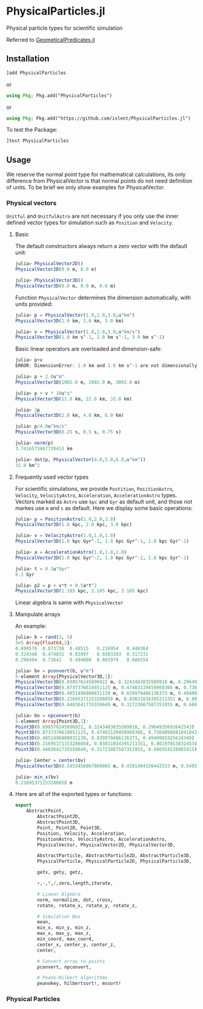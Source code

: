 # PhysicalParticles.jl

Physical particle types for scientific simulation

Referred to [GeometicalPredicates.jl](https://github.com/JuliaGeometry/GeometricalPredicates.jl)

## Installation

```julia
]add PhysicalParticles
```

or

```julia
using Pkg; Pkg.add("PhysicalParticles")
```

or

```julia
using Pkg; Pkg.add("https://github.com/islent/PhysicalParticles.jl")
```

To test the Package:
```julia
]test PhysicalParticles
```

## Usage

We reserve the normal point type for mathematical calculations,
its only difference from PhysicalVector is that normal points do not need definition of units.
To be brief we only show examples for PhysicalVector.

### Physical vectors

`Unitful` and `UnitfulAstro` are not necessary if you only use the inner defined vector types for simulation such as `Position` and `Velocity`.

1. Basic

    The default constructors always return a zero vector with the default unit:
    ```julia
    julia> PhysicalVector2D()
    PhysicalVector2D(0.0 m, 0.0 m)

    julia> PhysicalVector3D()
    PhysicalVector3D(0.0 m, 0.0 m, 0.0 m)
    ```

    Function `PhysicalVector` determines the dimension automatically, with units provided:
    ```julia
    julia> p = PhysicalVector(1.0,2.0,3.0,u"km")
    PhysicalVector3D(1.0 km, 2.0 km, 3.0 km)

    julia> v = PhysicalVector(1.0,2.0,3.0,u"km/s")
    PhysicalVector3D(1.0 km s^-1, 2.0 km s^-1, 3.0 km s^-1)
    ```

    Basic linear operators are overloaded and dimension-safe:
    ```julia
    julia> p+v
    ERROR: DimensionError: 1.0 km and 1.0 km s^-1 are not dimensionally compatible.

    julia> p + 2.0u"m"
    PhysicalVector3D(1002.0 m, 2002.0 m, 3002.0 m)

    julia> p + v * 10u"s"
    PhysicalVector3D(11.0 km, 22.0 km, 33.0 km)

    julia> 2p
    PhysicalVector3D(2.0 km, 4.0 km, 6.0 km)

    julia> p/4.0u"km/s"
    PhysicalVector3D(0.25 s, 0.5 s, 0.75 s)

    julia> norm(p)
    3.7416573867739413 km

    julia> dot(p, PhysicalVector(4.0,5.0,6.0,u"km"))
    32.0 km^2
    ```

2. Frequently used vector types

    For scientific simulations, we provide `Postition`, `PositionAstro`, `Velocity`, `VelocityAstro`, `Acceleration`, `AccelerationAstro` types.
    Vectors marked as `Astro` use `kpc` and `Gyr` as default unit, and those not markes use `m` and `s` as default.
    Here we display some basic operations:

    ```julia
    julia> p = PositionAstro(1.0,2.0,3.0)
    PhysicalVector3D(1.0 kpc, 2.0 kpc, 3.0 kpc)

    julia> v = VelocityAstro(1.0,1.0,1.0)
    PhysicalVector3D(1.0 kpc Gyr^-1, 1.0 kpc Gyr^-1, 1.0 kpc Gyr^-1)

    julia> a = AccelerationAstro(1.0,1.0,1.0)
    PhysicalVector3D(1.0 kpc Gyr^-2, 1.0 kpc Gyr^-2, 1.0 kpc Gyr^-2)

    julia> t = 0.1u"Gyr"
    0.1 Gyr

    julia> p2 = p + v*t + 0.5a*t^2
    PhysicalVector3D(1.105 kpc, 2.105 kpc, 3.105 kpc)
    ```

    Linear algebra is same with `PhysicalVector`

3. Manipulate arrays

    An example:
    ```julia
    julia> b = rand(3, 5)
    3×5 Array{Float64,2}:
    0.698576  0.873738  0.48515   0.216954   0.448364
    0.324348  0.474831  0.83997   0.0383103  0.317231
    0.296494  0.73641   0.494008  0.801979   0.686554

    julia> bv = pconvert(b, u"m")
    5-element Array{PhysicalVector3D,1}:
    PhysicalVector3D(0.698576245896922 m, 0.3243483035589918 m, 0.2964935693642543 m)
    PhysicalVector3D(0.8737376618851125 m, 0.47483139458960366 m, 0.7364098881041843 m)
    PhysicalVector3D(0.4851496800831139 m, 0.839970486136373 m, 0.4940081925624349 m)
    PhysicalVector3D(0.21695371153286058 m, 0.03831034395213351 m, 0.8019785383245348 m)
    PhysicalVector3D(0.4483641735559649 m, 0.31723087507351955 m, 0.686554138865415 m)

    julia> bn = npconvert(b)
    5-element Array{Point3D,1}:
    Point3D(0.698576245896922, 0.3243483035589918, 0.2964935693642543)
    Point3D(0.8737376618851125, 0.47483139458960366, 0.7364098881041843)
    Point3D(0.4851496800831139, 0.839970486136373, 0.4940081925624349)
    Point3D(0.21695371153286058, 0.03831034395213351, 0.8019785383245348)
    Point3D(0.4483641735559649, 0.31723087507351955, 0.686554138865415)

    julia> Center = center(bv)
    PhysicalVector3D(0.5453456867089865 m, 0.4391404150442533 m, 0.5492360538443946 m)

    julia> min_x(bv)
    0.21695371153286058 m
    ```

4. Here are all of the exported types or functions:

    ```julia
    export
        AbstractPoint,
            AbstractPoint2D,
            AbstractPoint3D,
            Point, Point2D, Point3D,
            Position, Velocity, Acceleration,
            PositionAstro, VelocityAstro, AccelerationAstro,
            PhysicalVector, PhysicalVector2D, PhysicalVector3D,

            AbstractParticle, AbstractParticle2D, AbstractParticle3D,
            PhysicalParticle, PhysicalParticle2D, PhysicalParticle3D,

            getx, gety, getz,

            +,-,*,/,zero,length,iterate,

            # Linear Algebra
            norm, normalize, dot, cross,
            rotate, rotate_x, rotate_y, rotate_z,

            # Simulation Box
            mean,
            min_x, min_y, min_z,
            max_x, max_y, max_z,
            min_coord, max_coord,
            center_x, center_y, center_z,
            center,

            # Convert array to points
            pconvert, npconvert,

            # Peano-Hilbert algorithms
            peanokey, hilbertsort!, mssort!
    ```

### Physical Particles
